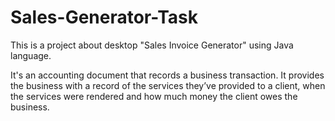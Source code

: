 # Sales-Generator-Task

This is a project about desktop "Sales Invoice Generator" using Java  language.

It's an accounting document that records a business transaction.
It provides the business with a record of the services they’ve provided to a client,
when the services were rendered and how much money the client owes the business.

